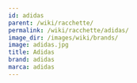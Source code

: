 ```yaml
---
id: adidas
parent: /wiki/racchette/
permalink: /wiki/racchette/adidas/
image_dir: /images/wiki/brands/
image: adidas.jpg
title: Adidas
brand: adidas
marca: adidas
---
```

